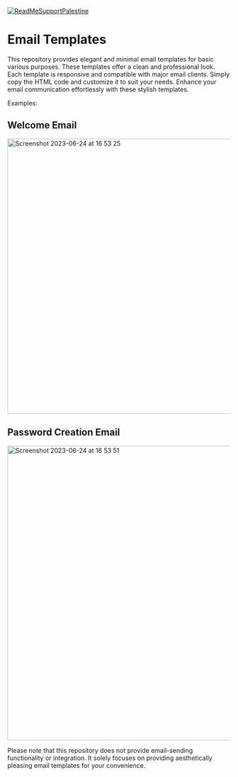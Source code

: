 [![ReadMeSupportPalestine](https://raw.githubusercontent.com/Safouene1/support-palestine-banner/master/banner-support.svg)](https://techforpalestine.org/learn-more)

# Email Templates
This repository provides elegant and minimal email templates for basic various purposes. These templates offer a clean and professional look. Each template is responsive and compatible with major email clients. Simply copy the HTML code and customize it to suit your needs. Enhance your email communication effortlessly with these stylish templates.

Examples:
## Welcome Email
<img width="621" alt="Screenshot 2023-06-24 at 16 53 25" src="https://github.com/UmairJibran/email-templates/assets/43789374/b941c15c-fa6d-4aff-a39c-f66a05977771">

## Password Creation Email
<img width="665" alt="Screenshot 2023-06-24 at 16 53 51" src="https://github.com/UmairJibran/email-templates/assets/43789374/7b771d23-e191-42ba-9edf-b98c4ff0043b">


Please note that this repository does not provide email-sending functionality or integration. It solely focuses on providing aesthetically pleasing email templates for your convenience.
